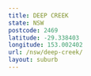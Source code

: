 ```yaml
---
title: DEEP CREEK
state: NSW
postcode: 2469
latitude: -29.338403
longitude: 153.002402
url: /nsw/deep-creek/
layout: suburb
---
```

